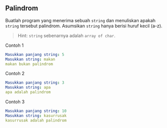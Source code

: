 ## Palindrom

Buatlah program yang menerima sebuah `string` dan menuliskan apakah `string` tersebut palindrom. Asumsikan `string` hanya berisi huruf kecil (a-z).

> Hint: `string` sebenarnya adalah `array of char`.

Contoh 1
```yaml
Masukkan panjang string: 5
Masukkan string: makan
makan bukan palindrom
```

Contoh 2
```yaml
Masukkan panjang string: 3
Masukkan string: apa
apa adalah palindrom
```

Contoh 3
```yaml
Masukkan panjang string: 10
Masukkan string: kasurrusak
kasurrusak adalah palindrom
```
